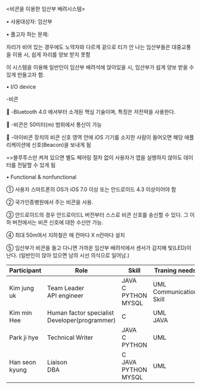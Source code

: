 <비콘을 이용한 임산부 배려시스템>

 • 사용대상자: 임산부 
 
• 풀고자 하는 문제: 

자리가 비어 있는 경우에도 노약자와 다르게 겉으로 티가 안 나는 임산부들은 대중교통을 이용 시, 쉽게 자리를 양보 받지 못함

이 시스템을 이용해 일반인이 임산부 배려석에 앉아있을 시, 임산부가 쉽게 양보 받을 수 있게 만들고자 함.


• I/O device

-비콘

	-Bluetooth 4.0 에서부터 소개된 핵심 기술이며, 특징은 저전력을 사용한다.

	-비콘은 50미터(m) 범위에서 통신이 가능

	-아이비콘 장치의 비콘 신호 영역 안에 iOS 기기를 소지한 사람이 들어오면 해당 애플리케이션에 신호(Beacon)을 보내게 됨

=>블루투스만 켜져 있으면 별도 페어링 절차 없이 사용자가 앱을 실행하지 않아도 데이터를 전달할 수 있게 됨

• Functional & nonfunctional

①	사용자 스마트폰의 OS가 iOS 7.0 이상 또는 안드로이드 4.3 이상이어야 함

②	국가인증병원에서 주는 비콘을 사용.

③	안드로이드의 경우 안드로이드L 버전부터 스스로 비콘 신호를 송신할 수 있다. 그 이하 버전에서는 비콘 신호에 대한 수신만 가능.

④	최대 50m여서 지하철은 매 칸마다 X n칸마다 설치

⑤	임산부가 비콘을 들고 다니면 가까운 임산부 배려석에서 센서가 감지해 빛(LED)이 난다. (일반인이 앉아 있으면 남의 시선 의식으로 일어남.)






| Participant    | Role                                             | Skill                        | Traning needs              |
|----------------|--------------------------------------------------|------------------------------|----------------------------|
| Kim jung uk    | Team Leader<br>API engineer                      | JAVA<br>C<br>PYTHON<br>MYSQL | UML<br>Communication Skill |
| Kim min Hee    | Human factor specialist<br>Developer(programmer) | C                            | UML<br>JAVA                |
| Park ji hye    | Technical Writer                                 | JAVA<br>C<br>PYTHON          | UML                        |
| Han seon kyung | Liaison<br>DBA                                   | C<br>JAVA<br>PYTHON<br>MYSQL | UML                        |



